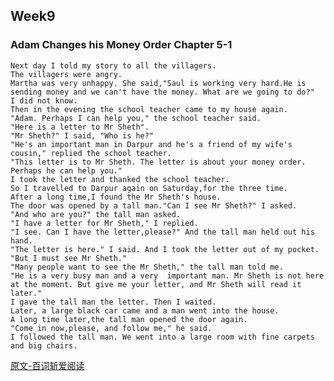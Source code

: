     
## Week9
### Adam Changes his Money Order Chapter 5-1
    Next day I told my story to all the villagers.
    The villagers were angry.
    Martha was very unhappy. She said,"Saul is working very hard.He is sending money and we can't have the money. What are we going to do?"
    I did not know.
    Then in the evening the school teacher came to my house again.
    "Adam. Perhaps I can help you," the school teacher said.
    "Here is a letter to Mr Sheth".
    "Mr Sheth?" I said, "Who is he?"
    "He's an important man in Darpur and he's a friend of my wife's cousin," replied the school teacher.
    "This letter is to Mr Sheth. The letter is about your money order. Perhaps he can help you."
    I took the letter and thanked the school teacher.
    So I travelled to Darpur again on Saturday,for the three time.
    After a long time,I found the Mr Sheth's house.
    The door was opened by a tall man."Can I see Mr Sheth?" I asked.
    "And who are you?" the tall man asked.
    "I have a letter for Mr Sheth," I replied.
    "I see. Can I have the letter,please?" And the tall man held out his hand.
    "The letter is here." I said. And I took the letter out of my pocket. "But I must see Mr Sheth."
    "Many people want to see the Mr Sheth," the tall man told me.
    "He is a very busy man and a very  important man. Mr Sheth is not here at the moment. But give me your letter, and Mr Sheth will read it later."
    I gave the tall man the letter. Then I waited.
    Later, a large black car came and a man went into the house.
    A long time later,the tall man opened the door again.
    "Come in now,please, and follow me," he said.
    I followed the tall man. We went into a large room with fine carpets and big chairs.

[原文-百词斩爱阅读](https://hamster.baicizhan.com/react_reading/reading/article/516?ts=1537325755000)   
   